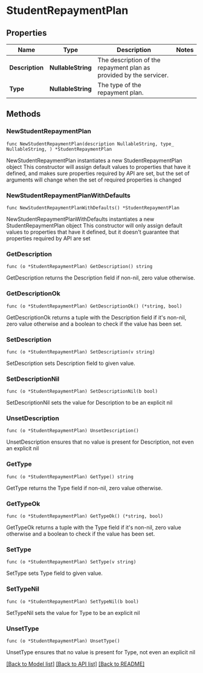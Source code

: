 # StudentRepaymentPlan

## Properties

Name | Type | Description | Notes
------------ | ------------- | ------------- | -------------
**Description** | **NullableString** | The description of the repayment plan as provided by the servicer. | 
**Type** | **NullableString** | The type of the repayment plan. | 

## Methods

### NewStudentRepaymentPlan

`func NewStudentRepaymentPlan(description NullableString, type_ NullableString, ) *StudentRepaymentPlan`

NewStudentRepaymentPlan instantiates a new StudentRepaymentPlan object
This constructor will assign default values to properties that have it defined,
and makes sure properties required by API are set, but the set of arguments
will change when the set of required properties is changed

### NewStudentRepaymentPlanWithDefaults

`func NewStudentRepaymentPlanWithDefaults() *StudentRepaymentPlan`

NewStudentRepaymentPlanWithDefaults instantiates a new StudentRepaymentPlan object
This constructor will only assign default values to properties that have it defined,
but it doesn't guarantee that properties required by API are set

### GetDescription

`func (o *StudentRepaymentPlan) GetDescription() string`

GetDescription returns the Description field if non-nil, zero value otherwise.

### GetDescriptionOk

`func (o *StudentRepaymentPlan) GetDescriptionOk() (*string, bool)`

GetDescriptionOk returns a tuple with the Description field if it's non-nil, zero value otherwise
and a boolean to check if the value has been set.

### SetDescription

`func (o *StudentRepaymentPlan) SetDescription(v string)`

SetDescription sets Description field to given value.


### SetDescriptionNil

`func (o *StudentRepaymentPlan) SetDescriptionNil(b bool)`

 SetDescriptionNil sets the value for Description to be an explicit nil

### UnsetDescription
`func (o *StudentRepaymentPlan) UnsetDescription()`

UnsetDescription ensures that no value is present for Description, not even an explicit nil
### GetType

`func (o *StudentRepaymentPlan) GetType() string`

GetType returns the Type field if non-nil, zero value otherwise.

### GetTypeOk

`func (o *StudentRepaymentPlan) GetTypeOk() (*string, bool)`

GetTypeOk returns a tuple with the Type field if it's non-nil, zero value otherwise
and a boolean to check if the value has been set.

### SetType

`func (o *StudentRepaymentPlan) SetType(v string)`

SetType sets Type field to given value.


### SetTypeNil

`func (o *StudentRepaymentPlan) SetTypeNil(b bool)`

 SetTypeNil sets the value for Type to be an explicit nil

### UnsetType
`func (o *StudentRepaymentPlan) UnsetType()`

UnsetType ensures that no value is present for Type, not even an explicit nil

[[Back to Model list]](../README.md#documentation-for-models) [[Back to API list]](../README.md#documentation-for-api-endpoints) [[Back to README]](../README.md)


